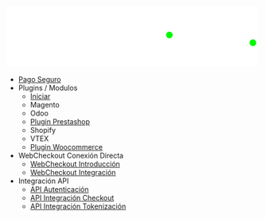 <!-- _sidebar.md -->
![logo](../img/logo.png ':size=200x75')
- [Pago Seguro](/)
- Plugins / Modulos
  - [Iniciar](/plugins/start.md)
  - Magento
  - Odoo
  - [Plugin Prestashop](/plugins/prestashop.md)
  - Shopify
  - VTEX
  - [Plugin Woocommerce](/plugins/woocommerce.md)
- WebCheckout Conexión Directa
  - [WebCheckout Introducción](/webcheckout/intro.md)
  - [WebCheckout Integración](/webcheckout/integra.md)
- Integración API
  - [API Autenticación](/api/autentication.md)
  - [API Integración Checkout](/api/integrationCheckout.md)
  - [API Integración Tokenización](/api/integrationTokenization.md)
